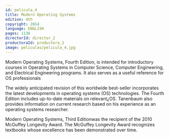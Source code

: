 ```yaml
---
id: pelicula_4
title: Modern Operating Systems
edition: 4th
copyright: 2014
language: ENGLISH
pages: 1136
directorId: director_2
productoraId: productora_2
image: peliculas/pelicula_4.jpg
---
```


Modern Operating Systems, Fourth Edition, is intended for introductory courses in Operating Systems in Computer Science, Computer Engineering, and Electrical Engineering programs. It also serves as a useful reference for OS professionals

The widely anticipated revision of this worldwide best-seller incorporates the latest developments in operating systems (OS) technologies. The Fourth Edition includes up-to-date materials on relevant¿OS. Tanenbaum also provides information on current research based on his experience as an operating systems researcher.

Modern Operating Systems, Third Editionwas the recipient of the 2010 McGuffey Longevity Award. The McGuffey Longevity Award recognizes textbooks whose excellence has been demonstrated over time.